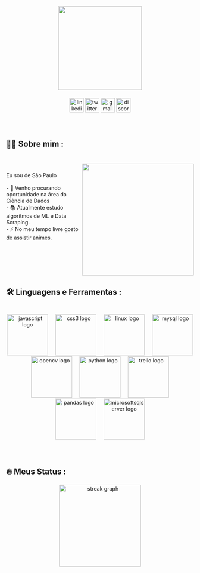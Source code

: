 <div align="center">
  <img height="224" src="https://i.postimg.cc/cHjrnBjc/github-header-image-2.png"  />
</div>

###

<div align="center">
  <img src="https://img.shields.io/static/v1?message=LinkedIn&logo=linkedin&label=&color=0077B5&logoColor=white&labelColor=&style=for-the-badge" height="38" alt="linkedin logo"  />
  <img src="https://img.shields.io/static/v1?message=Twitter&logo=twitter&label=&color=1DA1F2&logoColor=white&labelColor=&style=for-the-badge" height="38" alt="twitter logo"  />
  <img src="https://img.shields.io/static/v1?message=Gmail&logo=gmail&label=&color=D14836&logoColor=white&labelColor=&style=for-the-badge" height="38" alt="gmail logo"  />
  <img src="https://img.shields.io/static/v1?message=Discord&logo=discord&label=&color=7289DA&logoColor=white&labelColor=&style=for-the-badge" height="38" alt="discord logo"  />
</div>

###

<br clear="both">

<h2 align="left">👩‍💻  Sobre mim :</h2>

###

<br clear="both">

<img align="right" height="300" src="https://i.pinimg.com/originals/d7/e2/35/d7e235424bb8c92823fc8f377826142c.gif"  />

###

<p align="left">Eu sou de São Paulo<br><br>- 🔭 Venho procurando oportunidade na área da Ciência de Dados<br>- 📚 Atualmente estudo algoritmos de ML e Data Scraping.<br>- ⚡ No meu tempo livre gosto de assistir animes.</p>

###

<br clear="both">

<h2 align="left">🛠 Linguagens e Ferramentas :</h2>

###

<br clear="both">

<div align="center">
  <img src="https://cdn.jsdelivr.net/gh/devicons/devicon/icons/javascript/javascript-original.svg" height="110" alt="javascript logo"  />
  <img width="12" />
  <img src="https://cdn.jsdelivr.net/gh/devicons/devicon/icons/css3/css3-original.svg" height="110" alt="css3 logo"  />
  <img width="12" />
  <img src="https://cdn.jsdelivr.net/gh/devicons/devicon/icons/linux/linux-original.svg" height="110" alt="linux logo"  />
  <img width="12" />
  <img src="https://cdn.jsdelivr.net/gh/devicons/devicon/icons/mysql/mysql-original.svg" height="110" alt="mysql logo"  />
  <img width="12" />
  <img src="https://cdn.jsdelivr.net/gh/devicons/devicon/icons/opencv/opencv-original.svg" height="110" alt="opencv logo"  />
  <img width="12" />
  <img src="https://cdn.jsdelivr.net/gh/devicons/devicon/icons/python/python-original.svg" height="110" alt="python logo"  />
  <img width="12" />
  <img src="https://cdn.jsdelivr.net/gh/devicons/devicon/icons/trello/trello-plain.svg" height="110" alt="trello logo"  />
  <img width="12" />
  <img src="https://cdn.jsdelivr.net/gh/devicons/devicon/icons/pandas/pandas-original.svg" height="110" alt="pandas logo"  />
  <img width="12" />
  <img src="https://cdn.jsdelivr.net/gh/devicons/devicon/icons/microsoftsqlserver/microsoftsqlserver-plain.svg" height="110" alt="microsoftsqlserver logo"  />
</div>

###

<br clear="both">

<h2 align="left">🔥   Meus Status :</h2>

###

<div align="center">
  <img src="https://streak-stats.demolab.com?user=oLincoln&locale=en&mode=daily&theme=dark&hide_border=false&border_radius=5&order=3" height="220" alt="streak graph"  />
</div>

###
